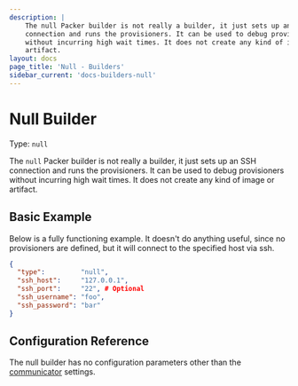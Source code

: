 ```yaml
---
description: |
    The null Packer builder is not really a builder, it just sets up an SSH
    connection and runs the provisioners. It can be used to debug provisioners
    without incurring high wait times. It does not create any kind of image or
    artifact.
layout: docs
page_title: 'Null - Builders'
sidebar_current: 'docs-builders-null'
---
```


# Null Builder

Type: `null`

The `null` Packer builder is not really a builder, it just sets up an SSH
connection and runs the provisioners. It can be used to debug provisioners
without incurring high wait times. It does not create any kind of image or
artifact.

## Basic Example

Below is a fully functioning example. It doesn't do anything useful, since no
provisioners are defined, but it will connect to the specified host via ssh.

``` json
{
  "type":         "null",
  "ssh_host":     "127.0.0.1",
  "ssh_port":     "22", # Optional
  "ssh_username": "foo",
  "ssh_password": "bar"
}
```

## Configuration Reference

The null builder has no configuration parameters other than the
[communicator](/docs/templates/communicator.html) settings.
